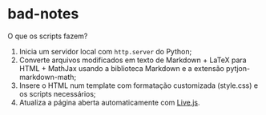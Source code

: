 # bad-notes

O que os scripts fazem?

1. Inicia um servidor local com `http.server` do Python;
2. Converte arquivos modificados em texto de Markdown + LaTeX para HTML + MathJax usando a biblioteca Markdown e a extensão pytjon-markdown-math;
3. Insere o HTML num template com formatação customizada (style.css) e os scripts necessários;
4. Atualiza a página aberta automaticamente com [Live.js](http://livejs.com/).
